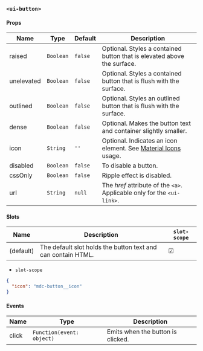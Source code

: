 ### `<ui-button>`

#### Props

| Name       | Type      | Default | Description                                                                |
| ---------- | --------- | ------- | -------------------------------------------------------------------------- |
| raised     | `Boolean` | `false` | Optional. Styles a contained button that is elevated above the surface.    |
| unelevated | `Boolean` | `false` | Optional. Styles a contained button that is flush with the surface.        |
| outlined   | `Boolean` | `false` | Optional. Styles an outlined button that is flush with the surface.        |
| dense      | `Boolean` | `false` | Optional. Makes the button text and container slightly smaller.            |
| icon       | `String`  | `''`    | Optional. Indicates an icon element. See [Material Icons](/#/icons) usage. |
| disabled   | `Boolean` | `false` | To disable a button.                                                       |
| cssOnly    | `Boolean` | `false` | Ripple effect is disabled.                                                 |
| url        | `String`  | `null`  | The _href_ attribute of the `<a>`. Applicable only for the `<ui-link>`.    |

#### Slots

| Name      | Description                                                  | `slot-scope` |
| --------- | ------------------------------------------------------------ | ------------ |
| (default) | The default slot holds the button text and can contain HTML. | ☑            |

- `slot-scope`

```json
{
  "icon": "mdc-button__icon"
}
```

#### Events

| Name  | Type                      | Description                       |
| ----- | ------------------------- | --------------------------------- |
| click | `Function(event: object)` | Emits when the button is clicked. |
